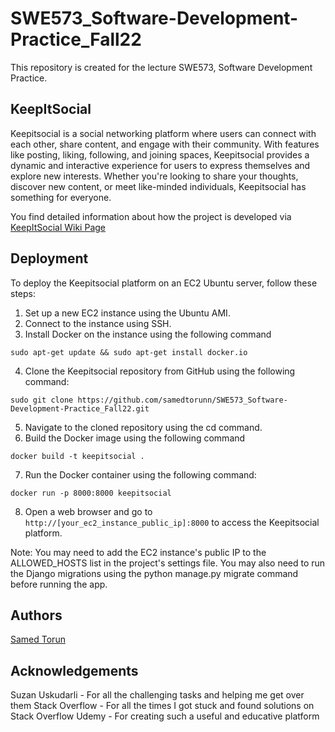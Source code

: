 # SWE573_Software-Development-Practice_Fall22
This repository is created for the lecture SWE573, Software Development Practice.

## KeepItSocial

Keepitsocial is a social networking platform where users can connect with each other, share content, and engage with their community. With features like posting, liking, following, and joining spaces, Keepitsocial provides a dynamic and interactive experience for users to express themselves and explore new interests. Whether you're looking to share your thoughts, discover new content, or meet like-minded individuals, Keepitsocial has something for everyone.

You find detailed information about how the project is developed via [KeepItSocial Wiki Page](https://github.com/samedtorunn/SWE573_Software-Development-Practice_Fall22/wiki)


## Deployment

To deploy the Keepitsocial platform on an EC2 Ubuntu server, follow these steps:


1. Set up a new EC2 instance using the Ubuntu AMI.
2. Connect to the instance using SSH.
3. Install Docker on the instance using the following command

`sudo apt-get update && sudo apt-get install docker.io`

4. Clone the Keepitsocial repository from GitHub using the following command:

`sudo git clone https://github.com/samedtorunn/SWE573_Software-Development-Practice_Fall22.git`

5. Navigate to the cloned repository using the cd command.
6. Build the Docker image using the following command

`docker build -t keepitsocial .`

7. Run the Docker container using the following command:

`docker run -p 8000:8000 keepitsocial`

8. Open a web browser and go to `http://[your_ec2_instance_public_ip]:8000` to access the Keepitsocial platform.

Note: You may need to add the EC2 instance's public IP to the ALLOWED_HOSTS list in the project's settings file. You may also need to run the Django migrations using the python manage.py migrate command before running the app.


## Authors

[Samed Torun](https://github.com/samedtorunn)

## Acknowledgements

Suzan Uskudarli - For all the challenging tasks and helping me get over them
Stack Overflow - For all the times I got stuck and found solutions on Stack Overflow
Udemy - For creating such a useful and educative platform


